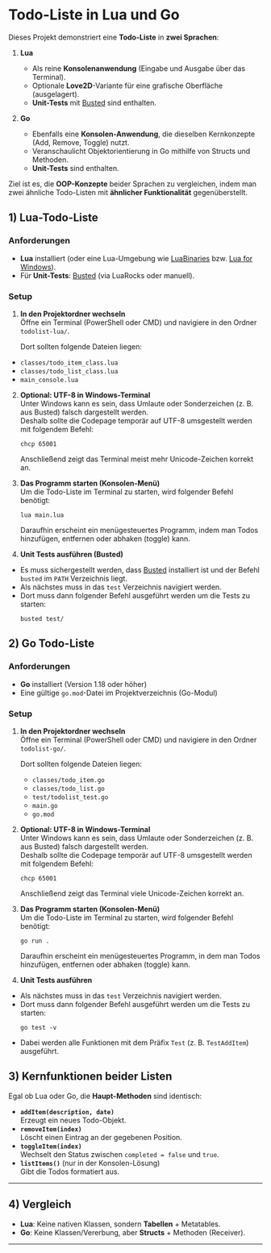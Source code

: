 # Todo-Liste in Lua und Go

Dieses Projekt demonstriert eine **Todo-Liste** in **zwei Sprachen**:

1. **Lua**  
   - Als reine **Konsolenanwendung** (Eingabe und Ausgabe über das Terminal).  
   - Optionale **Love2D**-Variante für eine grafische Oberfläche (ausgelagert).  
   - **Unit-Tests** mit [Busted](https://lunarmodules.github.io/busted/) sind enthalten.

2. **Go**  
   - Ebenfalls eine **Konsolen-Anwendung**, die dieselben Kernkonzepte (Add, Remove, Toggle) nutzt.  
   - Veranschaulicht Objektorientierung in Go mithilfe von Structs und Methoden. 
   - **Unit-Tests** sind enthalten.

Ziel ist es, die **OOP-Konzepte** beider Sprachen zu vergleichen, indem man zwei ähnliche Todo-Listen mit **ähnlicher Funktionalität** gegenüberstellt.

## 1) Lua-Todo-Liste

### Anforderungen

- **Lua** installiert (oder eine Lua-Umgebung wie [LuaBinaries](https://luabinaries.sourceforge.net/) bzw. [Lua for Windows](https://github.com/rjpcomputing/luaforwindows)).
- Für **Unit-Tests**: [Busted](https://lunarmodules.github.io/busted/) (via LuaRocks oder manuell).

### Setup

1. **In den Projektordner wechseln**  
   Öffne ein Terminal (PowerShell oder CMD) und navigiere in den Ordner `todolist-lua/`.  

    Dort sollten folgende Dateien liegen:
- `classes/todo_item_class.lua`
- `classes/todo_list_class.lua`
- `main_console.lua`

2. **Optional: UTF-8 in Windows-Terminal**  
Unter Windows kann es sein, dass Umlaute oder Sonderzeichen (z. B. aus Busted) falsch dargestellt werden.  
Deshalb sollte die Codepage temporär auf UTF-8 umsgestellt werden mit folgendem Befehl:
    ```
    chcp 65001
    ```
    Anschließend zeigt das Terminal meist mehr Unicode-Zeichen korrekt an.

3. **Das Programm starten (Konsolen-Menü)**  
Um die Todo-Liste im Terminal zu starten, wird folgender Befehl benötigt:
    ```
    lua main.lua
    ```

    Daraufhin erscheint ein menügesteuertes Programm, indem man Todos hinzufügen, entfernen oder abhaken (toggle) kann.  

4. **Unit Tests ausführen (Busted)**  
- Es muss sichergestellt werden, dass [Busted](https://olivinelabs.com/busted/) installiert ist und der Befehl `busted` im `PATH` Verzeichnis liegt.  
- Als nächstes muss in das `test` Verzeichnis navigiert werden.
- Dort muss dann folgender Befehl ausgeführt werden um die Tests zu starten:
    ```
    busted test/
    ```

## 2) Go Todo-Liste

### Anforderungen
- **Go** installiert (Version 1.18 oder höher)
- Eine gültige `go.mod`-Datei im Projektverzeichnis (Go-Modul)

### Setup

1. **In den Projektordner wechseln**  
   Öffne ein Terminal (PowerShell oder CMD) und navigiere in den Ordner `todolist-go/`.  

   Dort sollten folgende Dateien liegen:
   - `classes/todo_item.go`
   - `classes/todo_list.go`
   - `test/todolist_test.go`
   - `main.go`
   - `go.mod`

2. **Optional: UTF-8 in Windows-Terminal**  
   Unter Windows kann es sein, dass Umlaute oder Sonderzeichen (z. B. aus Busted) falsch dargestellt werden.  
Deshalb sollte die Codepage temporär auf UTF-8 umsgestellt werden mit folgendem Befehl:
    ```
    chcp 65001
    ```

    Anschließend zeigt das Terminal viele Unicode-Zeichen korrekt an.

3. **Das Programm starten (Konsolen-Menü)**  
    Um die Todo-Liste im Terminal zu starten, wird folgender Befehl benötigt:
    ```
    go run .
    ```

    Daraufhin erscheint ein menügesteuertes Programm, in dem man Todos hinzufügen, entfernen oder abhaken (toggle) kann.  

4. **Unit Tests ausführen**  
- Als nächstes muss in das `test` Verzeichnis navigiert werden.
- Dort muss dann folgender Befehl ausgeführt werden um die Tests zu starten:
  ```
  go test -v
  ```
- Dabei werden alle Funktionen mit dem Präfix `Test` (z. B. `TestAddItem`) ausgeführt.



## 3) Kernfunktionen beider Listen

Egal ob Lua oder Go, die **Haupt-Methoden** sind identisch:

- **`addItem(description, date)`**  
  Erzeugt ein neues Todo-Objekt.
- **`removeItem(index)`**  
  Löscht einen Eintrag an der gegebenen Position.
- **`toggleItem(index)`**  
  Wechselt den Status zwischen `completed = false` und `true`. 
- **`listItems()`** (nur in der Konsolen-Lösung)  
  Gibt die Todos formatiert aus.

---

## 4) Vergleich


  - **Lua**: Keine nativen Klassen, sondern **Tabellen** + Metatables.
  - **Go**: Keine Klassen/Vererbung, aber **Structs** + Methoden (Receiver).


---
